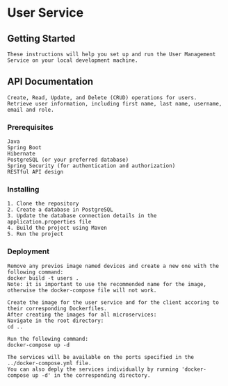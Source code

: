 # User Service

## Getting Started
    
    These instructions will help you set up and run the User Management Service on your local development machine.    

## API Documentation

    Create, Read, Update, and Delete (CRUD) operations for users.
    Retrieve user information, including first name, last name, username, email and role.

### Prerequisites

    Java
    Spring Boot
    Hibernate
    PostgreSQL (or your preferred database)
    Spring Security (for authentication and authorization)
    RESTful API design

### Installing

    1. Clone the repository
    2. Create a database in PostgreSQL
    3. Update the database connection details in the application.properties file
    4. Build the project using Maven
    5. Run the project

### Deployment

    Remove any previos image named devices and create a new one with the following command:   
    docker build -t users .
    Note: it is important to use the recommended name for the image, otherwise the docker-compose file will not work.

    Create the image for the user service and for the client accoring to their corresponding Dockerfiles.
    After creating the images for all microservices:
    Navigate in the root directory: 
    cd ..

    Run the following command: 
    docker-compose up -d

    The services will be available on the ports specified in the ../docker-compose.yml file.
    You can also deply the services individually by running 'docker-compose up -d' in the corresponding directory.

